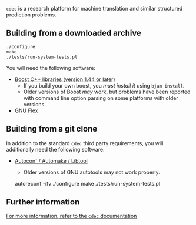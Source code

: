 `cdec` is a research platform for machine translation and similar structured prediction problems.

## Building from a downloaded archive

	./configure
	make
	./tests/run-system-tests.pl

You will need the following software:

- [Boost C++ libraries (version 1.44 or later)](http://www.boost.org/)
    - If you build your own boost, you _must install it_ using `bjam install`.
    - Older versions of Boost _may_ work, but problems have been reported with command line option parsing on some platforms with older versions.
- [GNU Flex](http://flex.sourceforge.net/)

## Building from a git clone

In addition to the standard `cdec` third party requirements, you will additionally need the following software:

- [Autoconf / Automake / Libtool](http://www.gnu.org/software/autoconf/)
    - Older versions of GNU autotools may not work properly.

	autoreconf -ifv
	./configure
	make
	./tests/run-system-tests.pl

## Further information

[For more information, refer to the `cdec` documentation](http://www.cdec-decoder.org)

